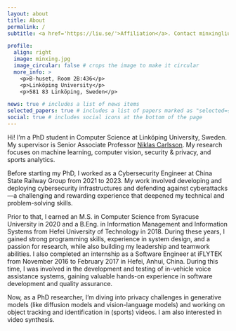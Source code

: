 ```yaml
---
layout: about
title: About
permalink: /
subtitle: <a href='https://liu.se/'>Affiliation</a>. Contact minxingliu8 AT gmail DOT com

profile:
  align: right
  image: minxing.jpg
  image_circular: false # crops the image to make it circular
  more_info: >
    <p>B-huset, Room 2B:436</p>
    <p>Linköping University</p>
    <p>581 83 Linköping, Sweden</p>

news: true # includes a list of news items
selected_papers: true # includes a list of papers marked as "selected={true}"
social: true # includes social icons at the bottom of the page
---
```


Hi! I’m a PhD student in Computer Science at Linköping University, Sweden. My supervisor is Senior Associate Professor [Niklas Carlsson](https://www.ida.liu.se/~nikca89/). My research focuses on machine learning, computer vision, security & privacy, and sports analytics.

Before starting my PhD, I worked as a Cybersecurity Engineer at China State Railway Group from 2021 to 2023. My work involved developing and deploying cybersecurity infrastructures and defending against cyberattacks—a challenging and rewarding experience that deepened my technical and problem-solving skills.

Prior to that, I earned an M.S. in Computer Science from Syracuse University in 2020 and a B.Eng. in Information Management and Information Systems from Hefei University of Technology in 2018. During these years, I gained strong programming skills, experience in system design, and a passion for research, while also building my leadership and teamwork abilities. I also completed an internship as a Software Engineer at iFLYTEK from November 2016 to February 2017 in Hefei, Anhui, China. During this time, I was involved in the development and testing of in-vehicle voice assistance systems, gaining valuable hands-on experience in software development and quality assurance.

Now, as a PhD researcher, I’m diving into privacy challenges in generative models (like diffusion models and vision-language models) and working on object tracking and identification in (sports) videos. I am also interested in video synthesis. 

